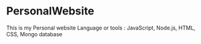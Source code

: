 # PersonalWebsite
This is my Personal website
Language or tools : JavaScript, Node.js, HTML, CSS, Mongo database
